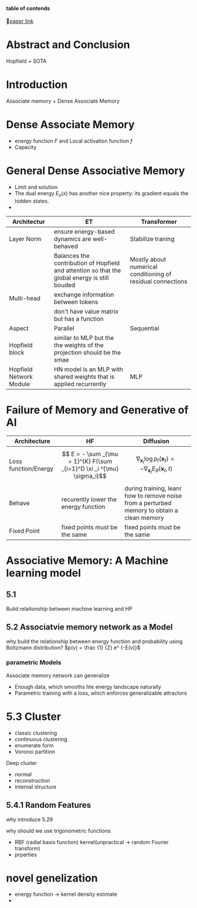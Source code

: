 #### table of contends

🔗[paper link](https://arxiv.org/abs/2507.06211)


# Abstract and Conclusion

Hopfield + SOTA

# Introduction

Associate memory + Dense Associate Memory

# Dense Associate Memory

- energy function $F$ and Local activation function $f$
- Capacity




# General Dense Associative Memory
- Limit and solution
- The dual energy $E_x(x)$ has another nice property: its gradient equals the hidden states.
- 

| Architectur | ET| Transformer |
|----------|----------|----------|
| Layer Norm    |  ensure energy-based dynamics are well-behaved | Stabilize traning     |
|     |  Balances the contribution of Hopfield and attention so that the global energy is still bouded   | Mostly about numerical conditioning of residual connections   |
| Multi-head| exchange information between tokens| 
|| don't have value matrix but has a function||
| Aspect | Parallel | Sequential |
|Hopfield block|similar to MLP but the the weights of the projection should be the smae|
| Hopfield Network Module | HN model is an MLP with shared weights that is applied recurrently | MLP|

# Failure of Memory and Generative of AI
| Architecture| HF| Diffusion|
|--------|----------------|-----------------|
|Loss function/Energy| $$ E = - \sum _{\mu = 1}^{K} F(\sum _{i=1}^D \xi _i ^{\mu} \sigma_i)$$|$$\nabla _{\mathbf{x}_t} \log p_t(\mathbf{x}_t) = - \nabla_{\mathbf{x}_t} E_{\theta}(\mathbf{x}_t, t)$$|
Behave| recurently lower the energy function | during training, leanr how to remove noise from a perturbed memory to obtain a clean memory|
| Fixed Point| fixed points must be the same | fixed points must be the same|

# Associative Memory: A Machine learning model

## 5.1

Build relaitonship between machine learning and HP

## 5.2 Associatvie memory network as a Model

why build the relationship between energy function and probability using Boltzmann distribution?
$p(v) = \frac {1} {Z} e^ {-E(v)}$

### parametric Models

Associate memory network can generalize
- Enough data, which smooths hte energy landscape naturally
- Parametric training with a loss, which enforces generalizable attractors

# 5.3 Cluster
- classic clustering
- continuous clustering
- enumerate form
- Voronoi partition

Deep cluster
- normal
- reconstruction
- internal structure



## 5.4.1 Random Features

why introduce 5.29

why should we use trigonometric functions

- RBF (radial basis function) kernel(unpractical -> random Fourier transform)
- prperties

# novel genelization

- energy function -> kernel density estimate
- 